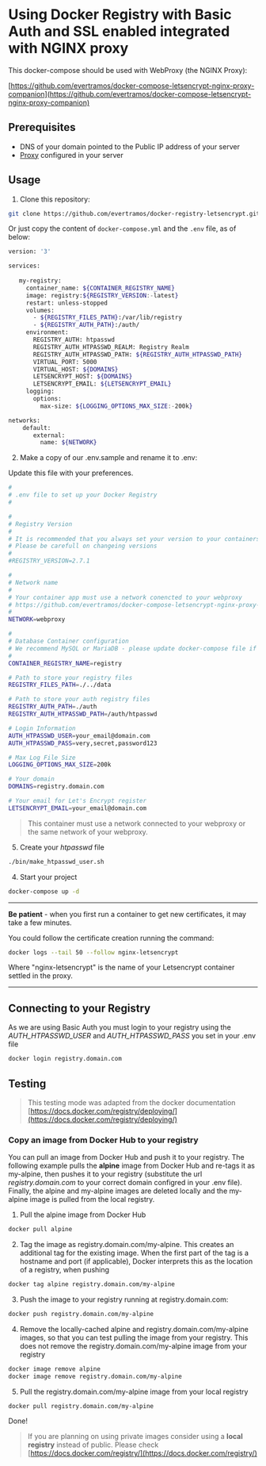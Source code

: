 # Using Docker Registry with Basic Auth and SSL enabled integrated with NGINX proxy

This docker-compose should be used with WebProxy (the NGINX Proxy):

[https://github.com/evertramos/docker-compose-letsencrypt-nginx-proxy-companion](https://github.com/evertramos/docker-compose-letsencrypt-nginx-proxy-companion)

## Prerequisites

- DNS of your domain pointed to the Public IP address of your server
- [Proxy](https://github.com/evertramos/docker-compose-letsencrypt-nginx-proxy-companion) configured in your server

## Usage

1. Clone this repository:

```bash
git clone https://github.com/evertramos/docker-registry-letsencrypt.git
```

Or just copy the content of `docker-compose.yml` and the `.env` file, as of below:

```bash
version: '3'

services:
    
   my-registry:
     container_name: ${CONTAINER_REGISTRY_NAME}
     image: registry:${REGISTRY_VERSION:-latest}
     restart: unless-stopped
     volumes:
       - ${REGISTRY_FILES_PATH}:/var/lib/registry
       - ${REGISTRY_AUTH_PATH}:/auth/
     environment:
       REGISTRY_AUTH: htpasswd
       REGISTRY_AUTH_HTPASSWD_REALM: Registry Realm
       REGISTRY_AUTH_HTPASSWD_PATH: ${REGISTRY_AUTH_HTPASSWD_PATH}
       VIRTUAL_PORT: 5000
       VIRTUAL_HOST: ${DOMAINS}
       LETSENCRYPT_HOST: ${DOMAINS}
       LETSENCRYPT_EMAIL: ${LETSENCRYPT_EMAIL}
     logging:
       options:
         max-size: ${LOGGING_OPTIONS_MAX_SIZE:-200k}

networks:
    default:
       external:
         name: ${NETWORK}
```

2. Make a copy of our .env.sample and rename it to .env:

Update this file with your preferences.

```bash
#
# .env file to set up your Docker Registry
#

#
# Registry Version
#
# It is recommended that you always set your version to your containers
# Please be carefull on changeing versions
#
#REGISTRY_VERSION=2.7.1

#
# Network name
# 
# Your container app must use a network conencted to your webproxy 
# https://github.com/evertramos/docker-compose-letsencrypt-nginx-proxy-companion
#
NETWORK=webproxy

#
# Database Container configuration
# We recommend MySQL or MariaDB - please update docker-compose file if needed.
#
CONTAINER_REGISTRY_NAME=registry

# Path to store your registry files
REGISTRY_FILES_PATH=./../data

# Path to store your auth registry files
REGISTRY_AUTH_PATH=./auth
REGISTRY_AUTH_HTPASSWD_PATH=/auth/htpasswd

# Login Information
AUTH_HTPASSWD_USER=your_email@domain.com
AUTH_HTPASSWD_PASS=very,secret,password123

# Max Log File Size
LOGGING_OPTIONS_MAX_SIZE=200k

# Your domain
DOMAINS=registry.domain.com

# Your email for Let's Encrypt register
LETSENCRYPT_EMAIL=your_email@domain.com
```

>This container must use a network connected to your webproxy or the same network of your webproxy.

5. Create your *htpasswd* file

```bash
./bin/make_htpasswd_user.sh
```

4. Start your project

```bash
docker-compose up -d
```
----

**Be patient** - when you first run a container to get new certificates, it may take a few minutes.

You could follow the certificate creation running the command:

```bash
docker logs --tail 50 --follow nginx-letsencrypt
```
Where "nginx-letsencrypt" is the name of your Letsencrypt container settled in the proxy.

----

## Connecting to your Registry

As we are using Basic Auth you must login to your registry using the *AUTH_HTPASSWD_USER* and *AUTH_HTPASSWD_PASS* you set in your .env file

```bash
docker login registry.domain.com
```

## Testing

> This testing mode was adapted from the docker documentation [https://docs.docker.com/registry/deploying/](https://docs.docker.com/registry/deploying/)

### Copy an image from Docker Hub to your registry

You can pull an image from Docker Hub and push it to your registry. The following example pulls the **alpine** image from Docker Hub and re-tags it as my-alpine, then pushes it to your registry (substitute the url *registry.domain.com* to your correct domain configred in your .env file). Finally, the alpine and my-alpine images are deleted locally and the my-alpine image is pulled from the local registry.

1. Pull the alpine image from Docker Hub

```bash
docker pull alpine
```` 

2. Tag the image as registry.domain.com/my-alpine. This creates an additional tag for the existing image. When the first part of the tag is a hostname and port (if applicable), Docker interprets this as the location of a registry, when pushing

```bash
docker tag alpine registry.domain.com/my-alpine
```

3. Push the image to your registry running at registry.domain.com:

```bash
docker push registry.domain.com/my-alpine
```

4. Remove the locally-cached alpine and registry.domain.com/my-alpine images, so that you can test pulling the image from your registry. This does not remove the registry.domain.com/my-alpine image from your registry

```bash
docker image remove alpine
docker image remove registry.domain.com/my-alpine
```

5. Pull the registry.domain.com/my-alpine image from your local registry

```bash
docker pull registry.domain.com/my-alpine
```

Done!

> If you are planning on using private images consider using a **local registry** instead of public. Please check [https://docs.docker.com/registry/](https://docs.docker.com/registry/)
